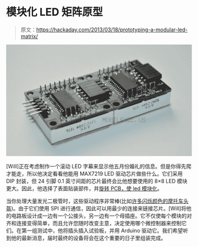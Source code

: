 # 模块化 LED 矩阵原型

> 原文：<https://hackaday.com/2013/03/18/prototyping-a-modular-led-matrix/>

![led-matrix-modular-prototype](img/a7566f098cc02a6d1b284f49eaf250b2.png)

[Will]正在考虑制作一个滚动 LED 字幕来显示他五月份婚礼的信息。但是你得先爬才能走，所以他决定看看他能用 MAX7219 LED 驱动芯片做些什么。它们采用 DIP 封装，但 24 引脚 0.1 英寸间距的芯片最终会比他想要使用的 8×8 LED 模块更大。因此，他选择了表面贴装部件，并[旋转 PCB，使 led 模块化](http://www.mobilewill.us/2013/03/led-matrix-link-prototype.html)。

当你处理大量发光二极管时，这些驱动程序非常棒(比如[许多闪烁颜色的摩托车头盔](http://hackaday.com/2012/09/14/helmet-of-many-leds-built-for-burning-man/))。由于它们使用 SPI 进行通信，因此可以用最少的连接来链接芯片。[Will]将他的电路板设计成一边有一个公接头，另一边有一个母插座。它不仅使每个模块的对齐和连接变得简单，而且允许您随时改变主意，决定使用哪个微控制器来控制它们。在第一组测试中，他将插头插入试验板，并用 Arduino 驱动它。我们希望听到他的最新消息，届时最终的设备将会在这个重要的日子里组装完成。